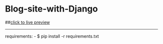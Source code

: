 # Blog-site-with-Django

##[click to live preview](http://asad47.pythonanywhere.com/blog/)

<hr>
requirements:
- $ pip install -r requirements.txt
